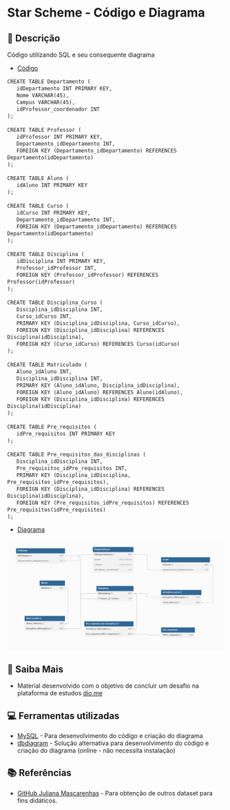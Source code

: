 # Star Scheme - Código e Diagrama

## 📒 Descrição
Código utilizando SQL e seu consequente diagrama

 - [Código](assets/documents/star-scheme.sql)

 ```
CREATE TABLE Departamento (
    idDepartamento INT PRIMARY KEY,
    Nome VARCHAR(45),
    Campus VARCHAR(45),
    idProfessor_coordenador INT
);

CREATE TABLE Professor (
    idProfessor INT PRIMARY KEY,
    Departamento_idDepartamento INT,
    FOREIGN KEY (Departamento_idDepartamento) REFERENCES Departamento(idDepartamento)
);

CREATE TABLE Aluno (
    idAluno INT PRIMARY KEY
);

CREATE TABLE Curso (
    idCurso INT PRIMARY KEY,
    Departamento_idDepartamento INT,
    FOREIGN KEY (Departamento_idDepartamento) REFERENCES Departamento(idDepartamento)
);

CREATE TABLE Disciplina (
    idDisciplina INT PRIMARY KEY,
    Professor_idProfessor INT,
    FOREIGN KEY (Professor_idProfessor) REFERENCES Professor(idProfessor)
);

CREATE TABLE Disciplina_Curso (
    Disciplina_idDisciplina INT,
    Curso_idCurso INT,
    PRIMARY KEY (Disciplina_idDisciplina, Curso_idCurso),
    FOREIGN KEY (Disciplina_idDisciplina) REFERENCES Disciplina(idDisciplina),
    FOREIGN KEY (Curso_idCurso) REFERENCES Curso(idCurso)
);

CREATE TABLE Matriculado (
    Aluno_idAluno INT,
    Disciplina_idDisciplina INT,
    PRIMARY KEY (Aluno_idAluno, Disciplina_idDisciplina),
    FOREIGN KEY (Aluno_idAluno) REFERENCES Aluno(idAluno),
    FOREIGN KEY (Disciplina_idDisciplina) REFERENCES Disciplina(idDisciplina)
);

CREATE TABLE Pre_requisitos (
    idPre_requisitos INT PRIMARY KEY
);

CREATE TABLE Pre_requisitos_das_disciplinas (
    Disciplina_idDisciplina INT,
    Pre_requisitos_idPre_requisitos INT,
    PRIMARY KEY (Disciplina_idDisciplina, Pre_requisitos_idPre_requisitos),
    FOREIGN KEY (Disciplina_idDisciplina) REFERENCES Disciplina(idDisciplina),
    FOREIGN KEY (Pre_requisitos_idPre_requisitos) REFERENCES Pre_requisitos(idPre_requisitos)
);
 ```

 - [Diagrama](assets/images/print-starScheme.png)
<img src="assets/images/print-starScheme.png"/>

## 🔎 Saiba Mais
- Material desenvolvido com o objetivo de concluir um desafio na plataforma de estudos [dio.me](https://web.dio.me)

## 💻 Ferramentas utilizadas
- [MySQL](https://www.mysql.com/) - Para desenvolvimento do código e criação do diagrama
- [dbdiagram](https://dbdiagram.io/) - Solução alternativa para desenvolvimento do código e criação do diagrama (online - não necessita instalação)

## 📚 Referências
- [GitHub Juliana Mascarenhas](https://github.com/julianazanelatto) - Para obtenção de outros dataset para fins didáticos.